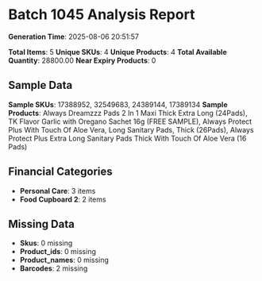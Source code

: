 # Batch 1045 Analysis Report

**Generation Time**: 2025-08-06 20:51:57

**Total Items**: 5
**Unique SKUs**: 4
**Unique Products**: 4
**Total Available Quantity**: 28800.00
**Near Expiry Products**: 0

## Sample Data
**Sample SKUs**: 17388952, 32549683, 24389144, 17389134
**Sample Products**: Always Dreamzzz Pads 2 In 1 Maxi Thick Extra Long (24Pads), TK Flavor Garlic with Oregano Sachet 16g (FREE SAMPLE), Always Protect Plus With Touch Of Aloe Vera, Long Sanitary Pads, Thick (26Pads), Always Protect Plus Extra Long Sanitary Pads Thick With Touch Of Aloe Vera (16 Pads)

## Financial Categories
- **Personal Care**: 3 items
- **Food Cupboard 2**: 2 items

## Missing Data
- **Skus**: 0 missing
- **Product_ids**: 0 missing
- **Product_names**: 0 missing
- **Barcodes**: 2 missing
